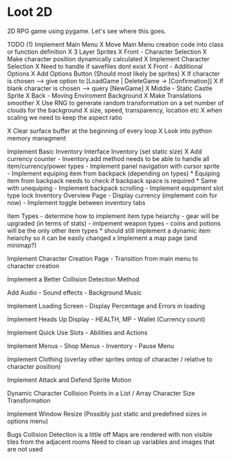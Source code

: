 # Loot 2D
2D RPG game using pygame. Let's see where this goes.

TODO
(1) Implement Main Menu
    X Move Main Menu creation code into class or function definition
    X 3 Layer Sprites
    X Front - Character Selection
        X Make character position dynamically calculated
        X Implement Character Selection
            X Need to handle if savefiles dont exist
    X Front - Additional Options
        X Add Options Button (Should most likely be sprites)
        X If character is chosen --> give option to [LoadGame | DeleteGame -> [Confirmation]]
        X If blank character is chosen --> query [NewGame]
    X Middle - Static Castle Sprite
    X Back - Moving Enviroment Background
        X Make Translations smoother
        X Use RNG to generate random transformation on a set number of clouds for the background
            X size, speed, transparency, location etc
            X when scaling we need to keep the aspect ratio

X Clear surface buffer at the beginning of every loop
    X Look into python memory managment

Implement Basic Inventory Interface
    Inventory (set static size)
        X Add currency counter
        - Inventory.add method needs to be able to handle all item/currency/power types
        - Implement panel navigation with cursor sprite
        - Implement equiping item from backpack (depending on types)
            * Equiping item from backpack needs to check if backpack space is required
            * Same with unequiping
        - Implement backpack scrolling
        - Implement equipment slot type lock
    Inventory Overview Page
        - Display currency (implement coin for now)
        - Implement toggle between inventory tabs

Item Types
    - determine how to implement item type heiarchy
    - gear will be upgraded (in terms of stats)
    - imlpement weapon types
    - coins and potions will be the only other item types
        * should still implement a dynamic item heiarchy so it can be easily changed
x
Implement a map page (and minimap?)

Implement Character Creation Page
    - Transition from main menu to character creation

Implement a Better Collision Detection Method

Add Audio
    - Sound effects
    - Background Music

Implement Loading Screen
    - Display Percentage and Errors in loading

Implement Heads Up Display
    - HEALTH, MP
    - Wallet (Currency count)

Implement Quick Use Slots
    - Abilities and Actions

Implement Menus
    - Shop Menus
    - Inventory
    - Pause Menu

Implement Clothing (overlay other sprites ontop of character / relative to character position)

Implement Attack and Defend Sprite Motion

Dynamic Character Collision Points in a List / Array
Character Size Transformation

Implement Window Resize (Possibly just static and predefined sizes in options menu)

Bugs
Collision Detection is a little off
Maps are rendered with non visible tiles from the adjacent rooms
Need to clean up variables and images that are not used